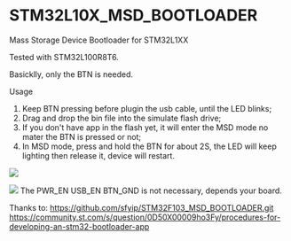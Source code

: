 # STM32L10X_MSD_BOOTLOADER
Mass Storage Device Bootloader for STM32L1XX

Tested with STM32L100R8T6.

Basicklly, only the BTN is needed.


Usage
1. Keep BTN pressing before plugin the usb cable, until the LED blinks;
2. Drag and drop the bin file into the simulate flash drive;
3. If you don't have app in the flash yet, it will enter the MSD mode no mater the BTN is pressed or not;
4. In MSD mode, press and hold the BTN for about 2S, the LED will keep lighting then release it, device will restart. 


![](https://github.com/lingex/STM32L10X_MSD_BOOTLOADER/blob/master/bl%20size.png)


![](https://github.com/lingex/STM32L10X_MSD_BOOTLOADER/blob/master/PINOUT.png)
The PWR_EN USB_EN BTN_GND is not necessary, depends your board.




Thanks to:
https://github.com/sfyip/STM32F103_MSD_BOOTLOADER.git
https://community.st.com/s/question/0D50X00009ho3Fy/procedures-for-developing-an-stm32-bootloader-app